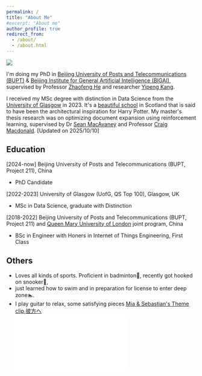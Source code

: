 ```yaml
---
permalink: /
title: "About Me"
#excerpt: "About me"
author_profile: true
redirect_from: 
  - /about/
  - /about.html
---
```


<img src="https://hermi-mire.github.io/images/profile01.jpg" class="floatpic">


I'm doing my PhD in [Beijing University of Posts and Telecommunications (BUPT)](https://www.bupt.edu.cn/) 
& [Beijing Institute for General Artificial Intelligence (BIGAI)](https://eng.bigai.ai/), 
supervised by Professor [Zhaofeng He](https://teacher.bupt.edu.cn/hezhaofeng/en/index.htm) 
and researcher [Yipeng Kang](https://fringsoo.github.io/). 

I received my MSc degree with distinction in Data Science from the [University of Glasgow](https://www.gla.ac.uk/) 
in 2023. It's a <a href="images/gla_winter_spring.jpg" class="image-popup" title="University of Glasgow"> beautiful school</a> 
in Scotland that is said to have been the architectural inspiration for Harry Potter. 
My master's thesis research was on optimizing document expansion using reinforcement learning, 
supervised by Dr [Sean MacAvaney](https://macavaney.us/) and 
Professor [Craig Macdonald](https://www.dcs.gla.ac.uk/~craigm/). 
[Updated on 2025/10/10]


Education
------
[2024-now] Beijing University of Posts and Telecommunications (BUPT, Project 211), China
- PhD Candidate

[2022-2023]  University of Glasgow (UofG, QS Top 100), Glasgow, UK
- MSc in Data Science, graduate with Distinction

[2018-2022] Beijing University of Posts and Telecommunications (BUPT, Project 211) and 
[Queen Mary University of London](https://www.qmul.ac.uk/) joint program, China
- BSc in Engineer with Honers in Internet of Things Engineering, First Class 

**Others**
------
- Loves all kinds of sports. Proficient in badminton🏸, recently got hooked on snooker🎱, 
- just learned how to swim and in preparation for license to enter deep zone🏊.
- I play guitar to relax, some satisfying pieces [Mia & Sebastian's Theme clip](https://www.bilibili.com/video/BV1PR4y1y7Jk/?share_source=copy_web&vd_source=2aebbed19ead036153b1288dca190b7d),[彼方へ](https://www.bilibili.com/video/BV1T5411G7XR/?share_source=copy_web&vd_source=2aebbed19ead036153b1288dca190b7d)<br><iframe src="//player.bilibili.com/player.html?aid=348633524&bvid=BV1PR4y1y7Jk&cid=921993103&p=1&autoplay=false&muted=true&danmaku=false" scrolling="no" border="0" frameborder="no" framespacing="0" allowfullscreen="true"> </iframe>